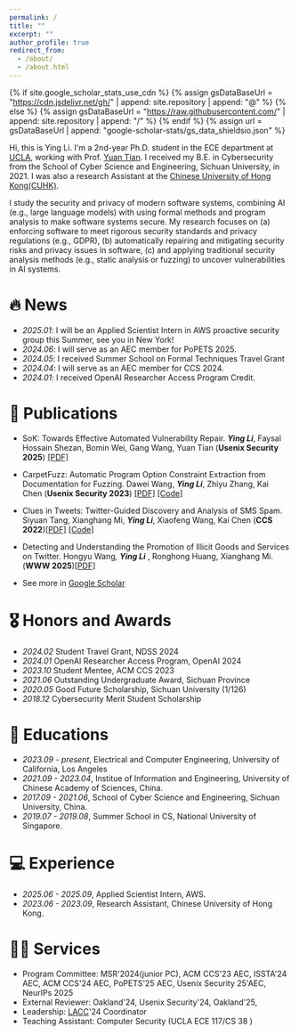 ```yaml
---
permalink: /
title: ""
excerpt: ""
author_profile: true
redirect_from: 
  - /about/
  - /about.html
---
```


{% if site.google_scholar_stats_use_cdn %}
{% assign gsDataBaseUrl = "https://cdn.jsdelivr.net/gh/" | append: site.repository | append: "@" %}
{% else %}
{% assign gsDataBaseUrl = "https://raw.githubusercontent.com/" | append: site.repository | append: "/" %}
{% endif %}
{% assign url = gsDataBaseUrl | append: "google-scholar-stats/gs_data_shieldsio.json" %}

<span class='anchor' id='about-me'></span>

Hi, this is Ying Li. I'm a 2nd-year Ph.D. student in the ECE department at [UCLA](https://www.ee.ucla.edu/), working with Prof. [Yuan Tian](https://www.ytian.info/). I received my B.E. in Cybersecurity from the School of Cyber Science and Engineering, Sichuan University, in 2021. I was also a research Assistant at the [Chinese University of Hong Kong(CUHK)](https://www.cuhk.edu.hk/). 


I study the security and privacy of modern software systems, combining AI (e.g., large language models) with using formal methods and program analysis to make software systems secure. My research focuses on (a) enforcing software to meet rigorous security standards and privacy regulations (e.g., GDPR), (b) automatically repairing and mitigating security risks and privacy issues in software, (c) and applying traditional security analysis methods (e.g., static analysis or fuzzing) to uncover vulnerabilities in AI systems. 



# 🔥 News
- *2025.01*: I will be an Applied Scientist Intern in AWS proactive security group this Summer, see you in New York!
- *2024.06*: I will serve as an AEC member for PoPETS 2025.
- *2024.05*: I received Summer School on Formal Techniques Travel Grant
- *2024.04*: I will serve as an AEC member for CCS 2024.
- *2024.01*: I received OpenAI Researcher Access Program Credit.
<!--- *2023.09*: 🎉🎉 I started my PhD at UCLA ECE.-->

# 📝 Publications 
- SoK: Towards Effective Automated Vulnerability Repair. ***Ying Li***, Faysal Hossain Shezan, Bomin Wei, Gang Wang, Yuan Tian (**Usenix Security 2025**) [[PDF]](https://www.usenix.org/system/files/conference/usenixsecurity25/sec25cycle1-prepub-684-li-ying.pdf)

-  CarpetFuzz: Automatic Program Option Constraint Extraction from Documentation for Fuzzing. Dawei Wang, ***Ying Li***, Zhiyu Zhang, Kai Chen (**Usenix Security 2023**) [[PDF]](https://www.usenix.org/conference/usenixsecurity23/presentation/wang-dawei) [[Code]](https://github.com/waugustus/CarpetFuzz)
  
-  Clues in Tweets: Twitter-Guided Discovery and Analysis of SMS Spam. Siyuan Tang, Xianghang Mi,  ***Ying Li***, Xiaofeng Wang, Kai Chen (**CCS 2022**)[[PDF]](https://dl.acm.org/doi/abs/10.1145/3548606.3559351) [[Code]](https://sites.google.com/view/twitterspamsms)

- Detecting and Understanding the Promotion of Illicit Goods and Services on Twitter. Hongyu Wang<sup>*</sup>, ***Ying Li*** <sup>*</sup>, Ronghong Huang, Xianghang Mi. (**WWW 2025**)[[PDF]](https://dl.acm.org/doi/abs/10.1145/3696410.3714550)

- See more in [Google Scholar](https://scholar.google.com/citations?user=rJO3CPUAAAAJ)

# 🎖 Honors and Awards
- *2024.02* Student Travel Grant, NDSS 2024
- *2024.01* OpenAI Researcher Access Program, OpenAI 2024
- *2023.10* Student Mentee, ACM CCS 2023
- *2021.06* Outstanding Undergraduate Award, Sichuan Province
- *2020.05* Good Future Scholarship, Sichuan University (1/126)
- *2018.12* Cybersecurity Merit Student Scholarship

# 📖 Educations
- *2023.09 - present*, Electrical and Computer Engineering, University of California, Los Angeles
- *2021.09 - 2023.04*, Institue of Information and Engineering, University of Chinese Academy of Sciences, China.
- *2017.09 - 2021.06*, School of Cyber Science and Engineering, Sichuan University, China.
- *2019.07 - 2019.08*, Summer School in CS, National University of Singapore.


# 💻 Experience
- *2025.06 - 2025.09*, Applied Scientist Intern, AWS.
- *2023.06 - 2023.09*, Research Assistant, Chinese University of Hong Kong.

# 🏃‍♀️ Services
- Program Committee: MSR'2024(junior PC), ACM CCS'23 AEC, ISSTA'24 AEC, ACM CCS'24 AEC, PoPETS'25 AEC, Usenix Security 25'AEC, NeurIPs 2025
- External Reviewer: Oakland'24, Usenix Security'24, Oakland'25, 
- Leadership: [LACC](https://sites.google.com/site/computingcircle/2024-summer)'24 Coordinator
- Teaching Assistant: Computer Security (UCLA ECE 117/CS 38 )

